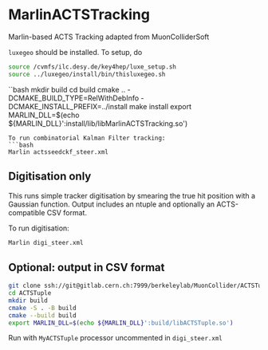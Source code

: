 # MarlinACTSTracking
Marlin-based ACTS Tracking adapted from MuonColliderSoft


`luxegeo` should be installed.
To setup, do
```bash
source /cvmfs/ilc.desy.de/key4hep/luxe_setup.sh
source ../luxegeo/install/bin/thisluxegeo.sh
```

``bash
mkdir build
cd build
cmake .. -DCMAKE_BUILD_TYPE=RelWithDebInfo -DCMAKE_INSTALL_PREFIX=../install
make install
export MARLIN_DLL=$(echo ${MARLIN_DLL}':install/lib/libMarlinACTSTracking.so')
```
To run combinatorial Kalman Filter tracking:
```bash
Marlin actsseedckf_steer.xml
```

## Digitisation only
This runs simple tracker digitisation by smearing the true hit position with a Gaussian function. Output includes an ntuple and optionally an ACTS-compatible CSV format.

To run digitisation:
```bash
Marlin digi_steer.xml
```

## Optional: output in CSV format 
```bash
git clone ssh://git@gitlab.cern.ch:7999/berkeleylab/MuonCollider/ACTSTuple.git
cd ACTSTuple
mkdir build
cmake -S . -B build
cmake --build build
export MARLIN_DLL=$(echo ${MARLIN_DLL}':build/libACTSTuple.so')
```
Run with `MyACTSTuple` processor uncommented in `digi_steer.xml`

